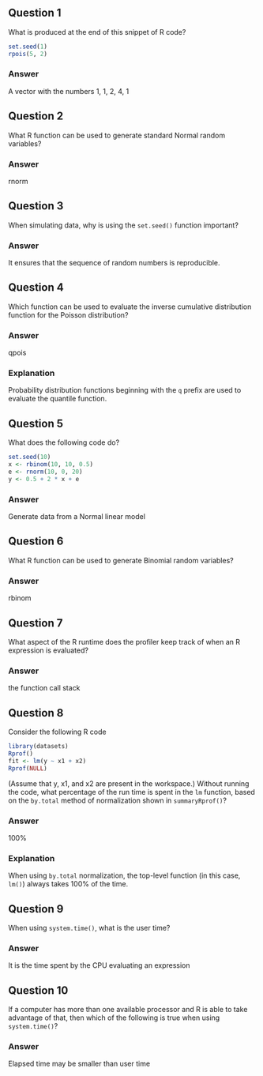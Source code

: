 Question 1
----------

What is produced at the end of this snippet of R code?
```R
set.seed(1)
rpois(5, 2)
```
### Answer

A vector with the numbers 1, 1, 2, 4, 1

Question 2
----------

What R function can be used to generate standard Normal random variables?

### Answer

rnorm

Question 3
----------

When simulating data, why is using the `set.seed()` function important?

### Answer
			
It ensures that the sequence of random numbers is reproducible.


Question 4
----------

Which function can be used to evaluate the inverse cumulative distribution function for the Poisson distribution?

### Answer

qpois

### Explanation

Probability distribution functions beginning with the `q` prefix are used to evaluate the quantile function.

Question 5
----------

What does the following code do?
```R
set.seed(10)
x <- rbinom(10, 10, 0.5)
e <- rnorm(10, 0, 20)
y <- 0.5 + 2 * x + e
```

### Answer

Generate data from a Normal linear model

Question 6
----------
What R function can be used to generate Binomial random variables?

### Answer

rbinom

Question 7
----------

What aspect of the R runtime does the profiler keep track of when an R expression is evaluated?

### Answer

the function call stack	

Question 8
----------
Consider the following R code
```R
library(datasets)
Rprof()
fit <- lm(y ~ x1 + x2)
Rprof(NULL)
```
(Assume that y, x1, and x2 are present in the workspace.) Without running the code, what percentage of the run time is spent in the `lm` function, based on the `by.total` method of normalization shown in `summaryRprof()`?

### Answer

100%

### Explanation

When using `by.total` normalization, the top-level function (in this case, `lm()`) always takes 100% of the time.

Question 9
----------

When using `system.time()`, what is the user time?

### Answer

It is the time spent by the CPU evaluating an expression

Question 10
-----------

If a computer has more than one available processor and R is able to take advantage of that, then which of the following is true when using `system.time()`?

### Answer

Elapsed time may be smaller than user time
